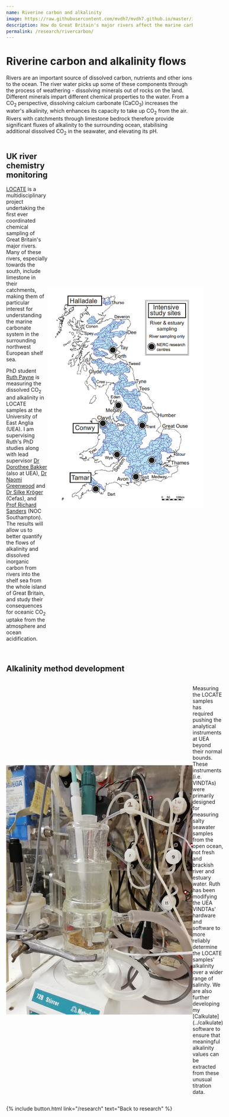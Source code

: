 ```yaml
---
name: Riverine carbon and alkalinity
image: https://raw.githubusercontent.com/mvdh7/mvdh7.github.io/master/images/rivercarbon/tamar.png
description: How do Great Britain's major rivers affect the marine carbonate system in their estuaries and in the surrounding continental shelf sea?
permalink: /research/rivercarbon/
---
```


<!-- https://raw.githubusercontent.com/mvdh7/mvdh7.github.io/master/images/locate.png -->

# Riverine carbon and alkalinity flows

Rivers are an important source of dissolved carbon, nutrients and other ions to the ocean. The river water picks up some of these components through the process of weathering - dissolving minerals out of rocks on the land. Different minerals impart different chemical properties to the water. From a CO<sub>2</sub> perspective, dissolving calcium carbonate (CaCO<sub>3</sub>) increases the water's alkalinity, which enhances its capacity to take up CO<sub>2</sub> from the air. Rivers with catchments through limestone bedrock therefore provide significant fluxes of alkalinity to the surrounding ocean, stabilising additional dissolved CO<sub>2</sub> in the seawater, and elevating its pH.

<div style="display:flex; align-items:center">

<div>
<h2>UK river chemistry monitoring</h2>
<p><a href="http://locate.ac.uk/">LOCATE</a> is a multidisciplinary project undertaking the first ever coordinated chemical sampling of Great Britain's major rivers. Many of these rivers, especially towards the south, include limestone in their catchments, making them of particular interest for understanding the marine carbonate system in the surrounding northwest European shelf sea.</p>

<p>PhD student <a href="https://people.uea.ac.uk/ruth_s_payne">Ruth Payne</a> is measuring the dissolved CO<sub>2</sub> and alkalinity in LOCATE samples at the University of East Anglia (UEA). I am supervising Ruth's PhD studies along with lead supervisor <a href="https://people.uea.ac.uk/d_bakker">Dr Dorothee Bakker</a> (also at UEA), <a href="https://people.uea.ac.uk/n_greenwood">Dr Naomi Greenwood</a> and <a href="https://www.cefas.co.uk/about-us/people/dr-silke-kroeger/">Dr Silke Kröger</a> (Cefas), and <a href="https://noc.ac.uk/people/rics">Prof Richard Sanders</a> (NOC Southampton). The results will allow us to better quantify the flows of alkalinity and dissolved inorganic carbon from rivers into the shelf sea from the whole island of Great Britain, and study their consequences for oceanic CO<sub>2</sub> uptake from the atmosphere and ocean acidification.</p>

<br />
</div>

<img src="https://raw.githubusercontent.com/mvdh7/mvdh7.github.io/master/images/rivercarbon/locate.png" alt="Map of UK river catchments investigated by the LOCATE research programme." width="421" height="597" />

</div>

## Alkalinity method development

<div style="display:flex; align-items:center">

<img src="https://raw.githubusercontent.com/mvdh7/mvdh7.github.io/master/images/rivercarbon/uea-alk-cell.jpg" />

<p>Measuring the LOCATE samples has required pushing the analytical instruments at UEA beyond their normal bounds. These instruments (i.e. VINDTAs) were primarily designed for measuring salty seawater samples from the open ocean, not fresh and brackish river and estuary water. Ruth has been modifying the UEA VINDTAs' hardware and software to more reliably determine the LOCATE samples' alkalinity over a wider range of salinity. We are also further developing my [Calkulate](../calkulate) software to ensure that meaningful alkalinity values can be extracted from these unusual titration data.</p>

</div>

<p class="text-center">
{% include button.html link="/research" text="Back to research" %}
</p>
